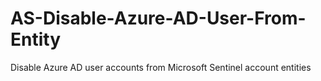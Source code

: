 # AS-Disable-Azure-AD-User-From-Entity
Disable Azure AD user accounts from Microsoft Sentinel account entities
